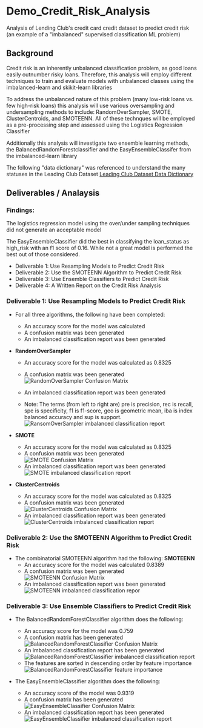 # Demo_Credit_Risk_Analysis
Analysis of Lending Club's credit card credit dataset to predict credit risk (an example of a "imbalanced" supervised classification ML problem)

## Background
Credit risk is an inherently unbalanced classification problem, as good loans easily outnumber risky loans.  Therefore, this analysis will employ different techniques to train and evaluate models with unbalanced classes using the imbalanced-learn and skikit-learn libraries

To address the unbalanced nature of this problem (many low-risk loans vs. few high-risk loans) this analysis will use various oversampling and undersampling methods to include: RandomOverSampler, SMOTE, ClusterCentroids, and SMOTEENN. All of these technques will be employed as a pre-processing step and assessed using the Logistics Regression Classifier

Additionally this analysis will investigate two ensemble learning methods, the BalancedRandomForestclassifier and the EasyEnsembleClassifer from the imbalanced-learn library


The following "data dictionary" was referenced to understand the many statuses in the Leading Club Dataset
[Leading Club Dataset Data Dictionary](https://help.lendingclub.com/hc/en-us/articles/215488038-What-do-the-different-Note-statuses-mean-)


## Deliverables / Analaysis

### Findings:
The logistics regression model using the over/under sampling techniques did not generate an acceptable model

The EasyEnsembleClassifier did the best in classifying the loan_status as high_risk with an f1 score of 0.16. While not a great model is performed the best out of those considered.

* Deliverable 1: Use Resampling Models to Predict Credit Risk
* Deliverable 2: Use the SMOTEENN Algorithm to Predict Credit Risk
* Deliverable 3: Use Ensemble Classifiers to Predict Credit Risk
* Deliverable 4: A Written Report on the Credit Risk Analysis 

### Deliverable 1: Use Resampling Models to Predict Credit Risk
* For all three algorithms, the following have been completed:
  - An accuracy score for the model was calculated 
  - A confusion matrix was been generated 
  - An imbalanced classification report was been generated 

* **RandomOverSampler**
  - An accuracy score for the model was calculated as 0.8325
  - A confusion matrix was been generated <br>
    ![RandomOverSampler Confusion Matrix](./Images/RandomOverSampler_confusion_matrix.png)

  - An imbalanced classification report was been generated <br>
  - Note: The terms (from left to right are) pre is precision, rec is recall, spe is specificity, f1 is f1-score, geo is geometric mean, iba is index balanced accuracy and sup is support.
    ![RansomOverSampler imbalanced classification report](./Images/RandomOverSampler_imballanced_classification_report.png)
* **SMOTE**
  - An accuracy score for the model was calculated as 0.8325
  - A confusion matrix was been generated <br>
    ![SMOTE Confusion Matrix](./Images/SMOTE_confusion_matrix.png)
  - An imbalanced classification report was been generated <br>
    ![SMOTE imbalanced classification report](./Images/SMOTE_imballanced_classification_report.png)

* **ClusterCentroids**
  - An accuracy score for the model was calculated as 0.8325
  - A confusion matrix was been generated <br>
    ![ClusterCentroids Confusion Matrix](./Images/ClusterCentroids_confusion_matrix.png)
  - An imbalanced classification report was been generated <br>
    ![ClusterCentroids imbalanced classification report](./Images/ClusterCentroids_imballanced_classification_report.png)

### Deliverable 2: Use the SMOTEENN Algorithm to Predict Credit Risk
* The combinatorial SMOTEENN algorithm had the following:
**SMOTEENN**
  - An accuracy score for the model was calculated 0.8389
  - A confusion matrix was been generated <br>
    ![SMOTEENN Confusion Matrix](./Images/SMOTEENN_confusion_matrix.png)
  - An imbalanced classification report was been generated <br>
    ![SMOTEENN imbalanced classification repor](./Images/SMOTE_imballanced_classification_report.png)


### Deliverable 3: Use Ensemble Classifiers to Predict Credit Risk
* The BalancedRandomForestClassifier algorithm does the following:
  - An accuracy score for the model was 0.759
  - A confusion matrix has been generated <br>
    ![BalancedRandomForestClassifier Confusion Matrix](./Images/BalancedRandomForestClassifier_confusion_matrix.png)
  - An imbalanced classification report has been generated <br>
    ![BalancedRandomForestClassifier imbalanced classification report](./Images/BalancedRandomForestClassifier_imballanced_classification_report.png)
  - The features are sorted in descending order by feature importance <br>
    ![BalancedRandomForestClassifier feature importance](./Images/BalancedRandomForestClassifier_feature_importance.png)

* The EasyEnsembleClassifier algorithm does the following:
  - An accuracy score of the model was 0.9319
  - A confusion matrix has been generated <br>
    ![EasyEnsembleClassifier Confusion Matrix](./Images/EasyEnsembleClassifier_confusion_matrix.png)
  - An imbalanced classification report has been generated <br>
    ![EasyEnsembleClassifier imbalanced classification report](./Images/EasyEnsembleClassifier_imballanced_classification_report.png)